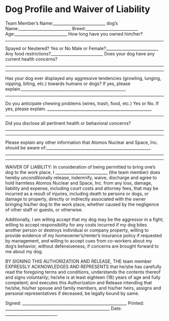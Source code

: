 # Dog Profile and Waiver of Liability

Team Member’s Name:__________________________
dog’s Name:__________________________
Breed:__________________________
Age:__________________________
How long have you owned him/her?
__________________________
Spayed or Neutered? Yes or No
Male or Female?__________________________
Any food restrictions?__________________________
Does your dog have any current health concerns?
____________________________________________________
____________________________________________________
Has your dog ever displayed any aggressive tendencies (growling, lunging, nipping, biting, etc.) towards humans or dogs? If yes, please explain.____________________________________________________
____________________________________________________
Do you anticipate chewing problems (wires, trash, food, etc.) Yes or No. If yes, please explain. ____________________________________________________
____________________________________________________
Did you disclose all pertinent health or behavioral concerns?
____________________________________________________
____________________________________________________
Please explain any other information that Atomos Nuclear and Space, Inc. should be aware of:____________________________________________________
____________________________________________________
____________________________________________________

WAIVER OF LIABILITY:
In consideration of being permitted to bring one’s dog to the work place, I __________________________ (the team member) does hereby unconditionally release, indemnify, waive, discharge and agree to hold harmless Atomos Nuclear and Space, Inc. from any loss, damage, liability and expense, including court costs and attorney fees, that may be incurred as a result of injuries, including death to persons or dogs, or damage to property, directly or indirectly associated with the owner bringing his/her dog to the work place, whether caused by the negligence of other staff or guests, or otherwise.

Additionally, I am willing accept that my dog may be the aggressor in a fight; willing to accept responsibility for any costs incurred if my dog bites another person or destroys individual or company property, willing to provide evidence of my homeowner’s/renter’s insurance policy if requested by management, and willing to accept cues from co-workers about my dog’s behavior, without defensiveness, if concerns are brought forward to me about my dog.

BY SIGNING THIS AUTHORIZATION AND RELEASE, THE team member EXPRESSLY ACKNOWLEDGES AND REPRESENTS that he/she has carefully read the foregoing terms and conditions, understands the contents thereof and signs voluntarily; he/she is at least eighteen (18) years of age and fully competent; and executes this Authorization and Release intending that he/she, his/her spouse and family members, and his/her heirs, assigns and personal representatives if deceased, be legally bound by same.

Signed: ____________________________________________________
Printed: ____________________________________________________
Date: __________________________
